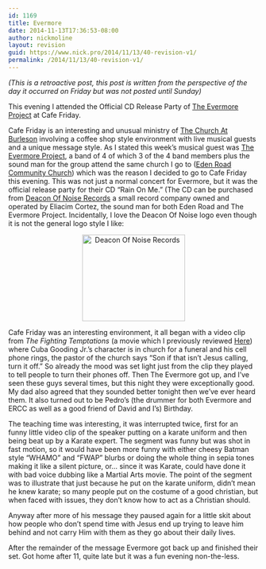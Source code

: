 ```yaml
---
id: 1169
title: Evermore
date: 2014-11-13T17:36:53-08:00
author: nickmoline
layout: revision
guid: https://www.nick.pro/2014/11/13/40-revision-v1/
permalink: /2014/11/13/40-revision-v1/
---
```

_(This is a retroactive post, this post is written from the perspective of the day it occurred on Friday but was not posted until Sunday)_

This evening I attended the Official CD Release Party of [The Evermore Project](http://www.theevermore.com/) at <span class="removed_link" title="http://www.cafefriday.net/">Cafe Friday</span>. <!--more-->

<span class="removed_link" title="http://www.cafefriday.net/">Cafe Friday</span> is an interesting and unusual ministry of [The Church At Burleson](http://www.tcab.org/) involving a coffee shop style environment with live musical guests and a unique message style. As I stated this week&#8217;s musical guest was [The Evermore Project](http://www.theevermore.com), a band of 4 of which 3 of the 4 band members plus the sound man for the group attend the same church I go to ([Eden Road Community Church](http://www.edenroad.com/)) which was the reason I decided to go to Cafe Friday this evening. This was not just a normal concert for Evermore, but it was the official release party for their CD &#8220;Rain On Me.&#8221; (The CD can be purchased from [Deacon Of Noise Records](http://www.deaconofnoise.com) a small record company owned and operated by Eliacim Cortez, the sound man for both Eden Road and The Evermore Project. Incidentally, I love the Deacon Of Noise logo even though it is not the general logo style I like:</p> 

<div style="text-align: center">
  <img width="207" height="174" alt="Deacon Of Noise Records" title="Deacon Of Noise Records" src="https://i0.wp.com/www.deaconofnoise.com/images/banner_02.gif?resize=207%2C174" data-recalc-dims="1" />
</div>

</a>

Cafe Friday was an interesting environment, it all began with a video clip from _The Fighting Temptations_ (a movie which I previously reviewed [Here](https://www.nick.pro/2003/09/21/conference-visits-cuba/)) where Cuba Gooding Jr.&#8217;s character is in church for a funeral and his cell phone rings, the pastor of the church says &#8220;Son if that isn&#8217;t Jesus calling, turn it off.&#8221; So already the mood was set light just from the clip they played to tell people to turn their phones off. Then The Evermore got up, and I&#8217;ve seen these guys several times, but this night they were exceptionally good. My dad also agreed that they sounded better tonight then we&#8217;ve ever heard them. It also turned out to be Pedro&#8217;s (the drummer for both Evermore and ERCC as well as a good friend of David and I&#8217;s) Birthday.

The teaching time was interesting, it was interrupted twice, first for an funny little video clip of the speaker putting on a karate uniform and then being beat up by a Karate expert. The segment was funny but was shot in fast motion, so it would have been more funny with either cheesy Batman style &#8220;WHAMO&#8221; and &#8220;FWAP&#8221; blurbs or doing the whole thing in sepia tones making it like a silent picture, or&#8230; since it was Karate, could have done it with bad voice dubbing like a Martial Arts movie. The point of the segment was to illustrate that just because he put on the karate uniform, didn&#8217;t mean he knew karate; so many people put on the costume of a good christian, but when faced with issues, they don&#8217;t know how to act as a Christian should.

Anyway after more of his message they paused again for a little skit about how people who don&#8217;t spend time with Jesus end up trying to leave him behind and not carry Him with them as they go about their daily lives.

After the remainder of the message Evermore got back up and finished their set. Got home after 11, quite late but it was a fun evening non-the-less.